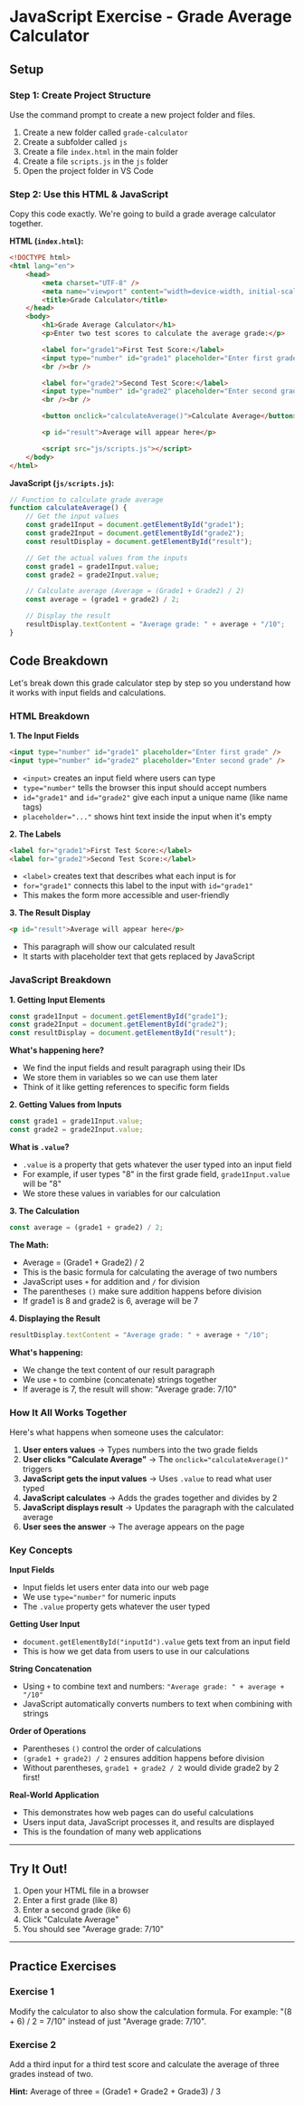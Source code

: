 # JavaScript Exercise - Grade Average Calculator

## Setup

### Step 1: Create Project Structure

Use the command prompt to create a new project folder and files.

1. Create a new folder called `grade-calculator`
2. Create a subfolder called `js`
3. Create a file `index.html` in the main folder
4. Create a file `scripts.js` in the `js` folder
5. Open the project folder in VS Code

### Step 2: Use this HTML & JavaScript

Copy this code exactly. We're going to build a grade average calculator together.

**HTML (`index.html`):**

```html
<!DOCTYPE html>
<html lang="en">
    <head>
        <meta charset="UTF-8" />
        <meta name="viewport" content="width=device-width, initial-scale=1.0" />
        <title>Grade Calculator</title>
    </head>
    <body>
        <h1>Grade Average Calculator</h1>
        <p>Enter two test scores to calculate the average grade:</p>

        <label for="grade1">First Test Score:</label>
        <input type="number" id="grade1" placeholder="Enter first grade" />
        <br /><br />

        <label for="grade2">Second Test Score:</label>
        <input type="number" id="grade2" placeholder="Enter second grade" />
        <br /><br />

        <button onclick="calculateAverage()">Calculate Average</button>

        <p id="result">Average will appear here</p>

        <script src="js/scripts.js"></script>
    </body>
</html>
```

**JavaScript (`js/scripts.js`):**

```javascript
// Function to calculate grade average
function calculateAverage() {
    // Get the input values
    const grade1Input = document.getElementById("grade1");
    const grade2Input = document.getElementById("grade2");
    const resultDisplay = document.getElementById("result");

    // Get the actual values from the inputs
    const grade1 = grade1Input.value;
    const grade2 = grade2Input.value;

    // Calculate average (Average = (Grade1 + Grade2) / 2)
    const average = (grade1 + grade2) / 2;

    // Display the result
    resultDisplay.textContent = "Average grade: " + average + "/10";
}
```

## Code Breakdown

Let's break down this grade calculator step by step so you understand how it works with input fields and calculations.

### HTML Breakdown

**1. The Input Fields**

```html
<input type="number" id="grade1" placeholder="Enter first grade" />
<input type="number" id="grade2" placeholder="Enter second grade" />
```

-   `<input>` creates an input field where users can type
-   `type="number"` tells the browser this input should accept numbers
-   `id="grade1"` and `id="grade2"` give each input a unique name (like name tags)
-   `placeholder="..."` shows hint text inside the input when it's empty

**2. The Labels**

```html
<label for="grade1">First Test Score:</label>
<label for="grade2">Second Test Score:</label>
```

-   `<label>` creates text that describes what each input is for
-   `for="grade1"` connects this label to the input with `id="grade1"`
-   This makes the form more accessible and user-friendly

**3. The Result Display**

```html
<p id="result">Average will appear here</p>
```

-   This paragraph will show our calculated result
-   It starts with placeholder text that gets replaced by JavaScript

### JavaScript Breakdown

**1. Getting Input Elements**

```javascript
const grade1Input = document.getElementById("grade1");
const grade2Input = document.getElementById("grade2");
const resultDisplay = document.getElementById("result");
```

**What's happening here?**

-   We find the input fields and result paragraph using their IDs
-   We store them in variables so we can use them later
-   Think of it like getting references to specific form fields

**2. Getting Values from Inputs**

```javascript
const grade1 = grade1Input.value;
const grade2 = grade2Input.value;
```

**What is `.value`?**

-   `.value` is a property that gets whatever the user typed into an input field
-   For example, if user types "8" in the first grade field, `grade1Input.value` will be "8"
-   We store these values in variables for our calculation

**3. The Calculation**

```javascript
const average = (grade1 + grade2) / 2;
```

**The Math:**

-   Average = (Grade1 + Grade2) / 2
-   This is the basic formula for calculating the average of two numbers
-   JavaScript uses `+` for addition and `/` for division
-   The parentheses `()` make sure addition happens before division
-   If grade1 is 8 and grade2 is 6, average will be 7

**4. Displaying the Result**

```javascript
resultDisplay.textContent = "Average grade: " + average + "/10";
```

**What's happening:**

-   We change the text content of our result paragraph
-   We use `+` to combine (concatenate) strings together
-   If average is 7, the result will show: "Average grade: 7/10"

### How It All Works Together

Here's what happens when someone uses the calculator:

1. **User enters values** → Types numbers into the two grade fields
2. **User clicks "Calculate Average"** → The `onclick="calculateAverage()"` triggers
3. **JavaScript gets the input values** → Uses `.value` to read what user typed
4. **JavaScript calculates** → Adds the grades together and divides by 2
5. **JavaScript displays result** → Updates the paragraph with the calculated average
6. **User sees the answer** → The average appears on the page

### Key Concepts

**Input Fields**

-   Input fields let users enter data into our web page
-   We use `type="number"` for numeric inputs
-   The `.value` property gets whatever the user typed

**Getting User Input**

-   `document.getElementById("inputId").value` gets text from an input field
-   This is how we get data from users to use in our calculations

**String Concatenation**

-   Using `+` to combine text and numbers: `"Average grade: " + average + "/10"`
-   JavaScript automatically converts numbers to text when combining with strings

**Order of Operations**

-   Parentheses `()` control the order of calculations
-   `(grade1 + grade2) / 2` ensures addition happens before division
-   Without parentheses, `grade1 + grade2 / 2` would divide grade2 by 2 first!

**Real-World Application**

-   This demonstrates how web pages can do useful calculations
-   Users input data, JavaScript processes it, and results are displayed
-   This is the foundation of many web applications

---

## Try It Out!

1. Open your HTML file in a browser
2. Enter a first grade (like 8)
3. Enter a second grade (like 6)
4. Click "Calculate Average"
5. You should see "Average grade: 7/10"

---

## Practice Exercises

### Exercise 1

Modify the calculator to also show the calculation formula. For example: "(8 + 6) / 2 = 7/10" instead of just "Average grade: 7/10".

### Exercise 2

Add a third input for a third test score and calculate the average of three grades instead of two.

**Hint:** Average of three = (Grade1 + Grade2 + Grade3) / 3

